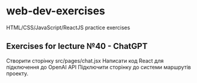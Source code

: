 # web-dev-exercises

HTML/CSS/JavaScript/ReactJS practice exercises

## Exercises for lecture №40 - ChatGPT

Створити сторінку src/pages/chat.jsx
Написати код React для підключення до OpenAI API
Підключити сторінку до системи маршрутів проекту.

